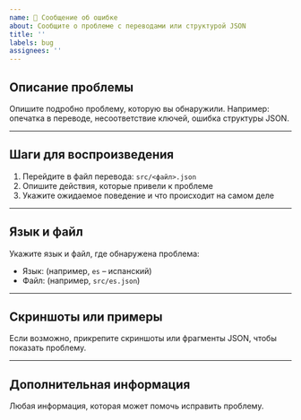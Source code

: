 ```yaml
---
name: 🐛 Сообщение об ошибке
about: Сообщите о проблеме с переводами или структурой JSON
title: ''
labels: bug
assignees: ''
---
```


## Описание проблемы

Опишите подробно проблему, которую вы обнаружили. Например: опечатка в переводе, несоответствие ключей, ошибка структуры JSON.

---

## Шаги для воспроизведения

1. Перейдите в файл перевода: `src/<файл>.json`
2. Опишите действия, которые привели к проблеме
3. Укажите ожидаемое поведение и что происходит на самом деле

---

## Язык и файл

Укажите язык и файл, где обнаружена проблема:

-   Язык: (например, `es` – испанский)
-   Файл: (например, `src/es.json`)

---

## Скриншоты или примеры

Если возможно, прикрепите скриншоты или фрагменты JSON, чтобы показать проблему.

---

## Дополнительная информация

Любая информация, которая может помочь исправить проблему.
